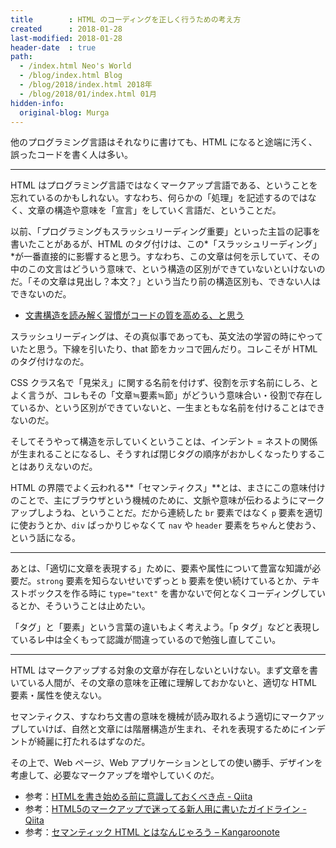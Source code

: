 ```yaml
---
title        : HTML のコーディングを正しく行うための考え方
created      : 2018-01-28
last-modified: 2018-01-28
header-date  : true
path:
  - /index.html Neo's World
  - /blog/index.html Blog
  - /blog/2018/index.html 2018年
  - /blog/2018/01/index.html 01月
hidden-info:
  original-blog: Murga
---
```


他のプログラミング言語はそれなりに書けても、HTML になると途端に汚く、誤ったコードを書く人は多い。

---

HTML はプログラミング言語ではなくマークアップ言語である、ということを忘れているのかもしれない。すなわち、何らかの「処理」を記述するのではなく、文章の構造や意味を「宣言」をしていく言語だ、ということだ。

以前、「プログラミングもスラッシュリーディング重要」といった主旨の記事を書いたことがあるが、HTML のタグ付けは、この*「スラッシュリーディング」*が一番直接的に影響すると思う。すなわち、この文章は何を示していて、その中のこの文言はどういう意味で、という構造の区別ができていないといけないのだ。「その文章は見出し？本文？」という当たり前の構造区別も、できない人はできないのだ。

- [文書構造を読み解く習慣がコードの質を高める、と思う](/blog/2016/07/16-01.html)

スラッシュリーディングは、その真似事であっても、英文法の学習の時にやっていたと思う。下線を引いたり、that 節をカッコで囲んだり。コレこそが HTML のタグ付けなのだ。

CSS クラス名で「見栄え」に関する名前を付けず、役割を示す名前にしろ、とよく言うが、コレもその「文章≒要素≒節」がどういう意味合い・役割で存在しているか、という区別ができていないと、一生まともな名前を付けることはできないのだ。

そしてそうやって構造を示していくということは、インデント = ネストの関係が生まれることになるし、そうすれば閉じタグの順序がおかしくなったりすることはありえないのだ。

HTML の界隈でよく云われる**「セマンティクス」**とは、まさにこの意味付けのことで、主にブラウザという機械のために、文脈や意味が伝わるようにマークアップしようね、ということだ。だから連続した `br` 要素ではなく `p` 要素を適切に使おうとか、`div` ばっかりじゃなくて `nav` や `header` 要素をちゃんと使おう、という話になる。

---

あとは、「適切に文章を表現する」ために、要素や属性について豊富な知識が必要だ。`strong` 要素を知らないせいでずっと `b` 要素を使い続けているとか、テキストボックスを作る時に `type="text"` を書かないで何となくコーディングしているとか、そういうことは止めたい。

「タグ」と「要素」という言葉の違いもよく考えよう。「p タグ」などと表現しているレ中は全くもって認識が間違っているので勉強し直してこい。

---

HTML はマークアップする対象の文章が存在しないといけない。まず文章を書いている人間が、その文章の意味を正確に理解しておかないと、適切な HTML 要素・属性を使えない。

セマンティクス、すなわち文書の意味を機械が読み取れるよう適切にマークアップしていけば、自然と文章には階層構造が生まれ、それを表現するためにインデントが綺麗に打たれるはずなのだ。

その上で、Web ページ、Web アプリケーションとしての使い勝手、デザインを考慮して、必要なマークアップを増やしていくのだ。

- 参考：[HTMLを書き始める前に意識しておくべき点 - Qiita](https://qiita.com/marrontan619/items/119fae55a3a6370bc3b2)
- 参考：[HTML5のマークアップで迷ってる新人用に書いたガイドライン - Qiita](https://qiita.com/y_hokkey/items/f7fd4e8a1b3c1adeb921)
- 参考：[セマンティック HTML とはなんじゃろう – Kangaroonote](https://vosegus.org/blog/2012/06/what-is-semantic-html.html)
